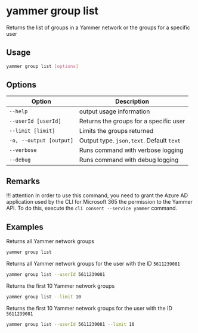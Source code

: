 # yammer group list

Returns the list of groups in a Yammer network or the groups for a specific user

## Usage

```sh
yammer group list [options]
```

## Options

Option|Description
------|-----------
`--help`|output usage information
`--userId [userId]`|Returns the groups for a specific user
`--limit [limit]`|Limits the groups returned
`-o, --output [output]`|Output type. `json,text`. Default `text`
`--verbose`|Runs command with verbose logging
`--debug`|Runs command with debug logging

## Remarks

!!! attention
    In order to use this command, you need to grant the Azure AD application used by the CLI for Microsoft 365 the permission to the Yammer API. To do this, execute the `cli consent --service yammer` command.

## Examples

Returns all Yammer network groups

```sh
yammer group list
```

Returns all Yammer network groups for the user with the ID `5611239081`

```sh
yammer group list --userId 5611239081
```

Returns the first 10 Yammer network groups

```sh
yammer group list --limit 10
```

Returns the first 10 Yammer network groups for the user with the ID `5611239081`

```sh
yammer group list --userId 5611239081 --limit 10
```
